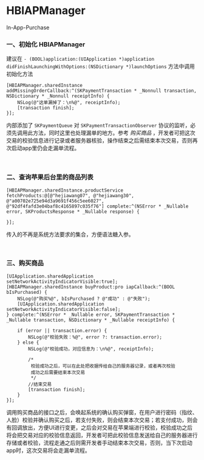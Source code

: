 # HBIAPManager
In-App-Purchase


### 一、初始化 HBIAPManager

建议在 `- (BOOL)application:(UIApplication *)application didFinishLaunchingWithOptions:(NSDictionary *)launchOptions` 方法中调用初始化方法

```object-C
[HBIAPManager.sharedInstance addMissingOrderCallback:^(SKPaymentTransaction * _Nonnull transaction, NSDictionary * _Nonnull receiptInfo) {
    NSLog(@"这单漏掉了：\n%@", receiptInfo);
    [transaction finish];
}];
```

内部添加了 `SKPaymentQueue` 对 `SKPaymentTransactionObserver` 协议的监听，必须先调用此方法，同时这里也处理漏单的地方。参考 *购买商品* ，开发者可把这次交易的校验信息进行记录或者服务器核验，操作结束之后需结束本次交易，否则再次启动app里仍会走漏单流程。

<br>

### 二、查询苹果后台里的商品列表

```Object-C
[HBIAPManager.sharedInstance.productService fetchProducts:@[@"hejiawang07", @"hejiawang30", @"a00702e725e94d3a9691f456c5ee6027", @"92df4fafd3e04baf8c4165897c035f76"] complete:^(NSError * _Nullable error, SKProductsResponse * _Nullable response) {

}];
```

传入的不再是系统方法要求的集合，方便语法糖入参。

<br>

### 三、购买商品

```Object-C
[UIApplication.sharedApplication setNetworkActivityIndicatorVisible:true];
[HBIAPManager.sharedInstance buyProduct:pro iapCallback:^(BOOL bIsPurchased) {
    NSLog(@"购买%@", bIsPurchased ? @"成功" : @"失败");
    [UIApplication.sharedApplication setNetworkActivityIndicatorVisible:false];
} complete:^(NSError * _Nullable error, SKPaymentTransaction * _Nullable transaction, NSDictionary * _Nullable receiptInfo) {
    
    if (error || transaction.error) {
        NSLog(@"校验失败：%@", error ?: transaction.error);
    } else {
        NSLog(@"校验成功，对应信息为：\n%@", receiptInfo);
        
        /*
         校验成功之后，可以在此处把收据传给自己的服务器记录，或者再次校验
         成功之后需要结束本次交易
         */
        //结束交易
        [transaction finish];
    }
}];
```

调用购买商品的接口之后，会唤起系统的确认购买弹窗，在用户进行密码（指纹、人脸）校验并确认购买之后，若支付失败，则会结束本次交易；若支付成功，则会有回调放出，方便UI进行变更，之后会对交易在苹果端进行校验，校验成功之后将会把交易对应的校验信息返回，开发者可把此校验信息发送给自己的服务器进行存储或者校验，流程走通之后则需开发者手动结束本次交易，否则，当下次启动app时，这次交易将会走漏单流程。










